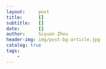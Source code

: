 ```yaml
---
layout:     post
title:      []
subtitle:   []
date:       []
author:     Siyuan Zhou
header-img: img/post-bg-article.jpg
catalog: true
tags:
    - 
---
```



